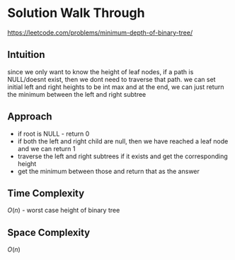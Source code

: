 # Solution Walk Through
https://leetcode.com/problems/minimum-depth-of-binary-tree/

## Intuition
since we only want to know the height of leaf nodes, if a path is NULL/doesnt exist, then we dont need to traverse that path. we can set initial left and right heights to be int max and at the end, we can just return the minimum between the left and right subtree

## Approach
- if root is NULL - return 0
- if both the left and right child are null, then we have reached a leaf node and we can return 1
- traverse the left and right subtrees if it exists and get the corresponding height
- get the minimum between those and return that as the answer

## Time Complexity
$O(n)$ - worst case height of binary tree

## Space Complexity
$O(n)$



